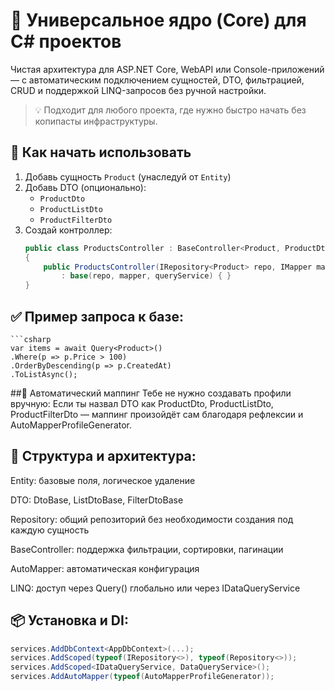 # 🔧 Универсальное ядро (Core) для C# проектов

Чистая архитектура для ASP.NET Core, WebAPI или Console-приложений — с автоматическим подключением сущностей, DTO, фильтрацией, CRUD и поддержкой LINQ-запросов без ручной настройки.

> 💡 Подходит для любого проекта, где нужно быстро начать без копипасты инфраструктуры.

## 🚀 Как начать использовать

1. Добавь сущность `Product` (унаследуй от `Entity`)
2. Добавь DTO (опционально):  
   - `ProductDto`  
   - `ProductListDto`  
   - `ProductFilterDto`
3. Создай контроллер:  
   ```csharp
   public class ProductsController : BaseController<Product, ProductDto, ProductListDto, ProductFilterDto>
   {
       public ProductsController(IRepository<Product> repo, IMapper mapper, IDataQueryService queryService)
           : base(repo, mapper, queryService) { }
   }
   
## ✅ Пример запроса к базе:
    ```csharp
    var items = await Query<Product>()
    .Where(p => p.Price > 100)
    .OrderByDescending(p => p.CreatedAt)
    .ToListAsync();

##🔁 Автоматический маппинг
Тебе не нужно создавать профили вручную:
Если ты назвал DTO как ProductDto, ProductListDto, ProductFilterDto — маппинг произойдёт сам благодаря рефлексии и AutoMapperProfileGenerator.

## 🧩 Структура и архитектура:
Entity: базовые поля, логическое удаление

DTO: DtoBase, ListDtoBase, FilterDtoBase

Repository: общий репозиторий без необходимости создания под каждую сущность

BaseController: поддержка фильтрации, сортировки, пагинации

AutoMapper: автоматическая конфигурация

LINQ: доступ через Query<T>() глобально или через IDataQueryService

## 📦 Установка и DI:
```csharp
services.AddDbContext<AppDbContext>(...);
services.AddScoped(typeof(IRepository<>), typeof(Repository<>));
services.AddScoped<IDataQueryService, DataQueryService>();
services.AddAutoMapper(typeof(AutoMapperProfileGenerator));
